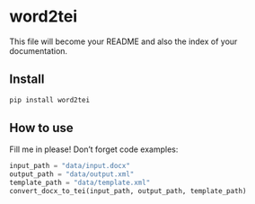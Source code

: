 word2tei
================

<!-- WARNING: THIS FILE WAS AUTOGENERATED! DO NOT EDIT! -->

This file will become your README and also the index of your
documentation.

## Install

``` sh
pip install word2tei
```

## How to use

Fill me in please! Don’t forget code examples:

``` python
input_path = "data/input.docx"
output_path = "data/output.xml"
template_path = "data/template.xml"
convert_docx_to_tei(input_path, output_path, template_path)
```
